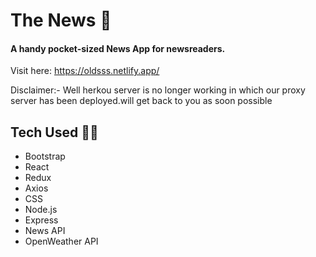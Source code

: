 # The News 📰

#### A handy pocket-sized News App for newsreaders.

Visit here: https://oldsss.netlify.app/  

Disclaimer:- Well herkou server is no longer working in which our proxy server has been deployed.will get back to you as soon possible
## Tech Used 👨‍💻

<ul>
<li> Bootstrap
<li> React
<li> Redux
<li> Axios
<li> CSS
<li> Node.js
<li> Express
<li> News API
<li> OpenWeather API
</ul>
